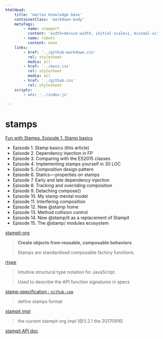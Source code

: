```yaml
---
htmlHead:
    title: 'marlou knowledge base' 
    containerClass: 'markdown-body'
    metaTags:
        - name: viewport
          content: 'width=device-width, initial-scale=1, minimal-ui'
        - name: robots
          content: none
    links:
        - href: '../github-markdown.css'
          rel: stylesheet
          media: all
        - href: '../main.css'
          rel: stylesheet
          media: all
        - href: '../github.css'
          rel: stylesheet
    scripts:
        - src: '../index.js'

---
```


# stamps

[Fun with Stamps. Episode 1. Stamp basics](https://medium.com/@koresar/fun-with-stamps-episode-1-stamp-basics-e0627d81efe0)

- Episode 1. Stamp basics (this article)
- Episode 2. Dependency injection in FP
- Episode 3. Comparing with the ES2015 classes
- Episode 4. Implementing stamps yourself in 30 LOC
- Episode 5. Composition design pattern
- Episode 6. Statics — properties on stamps
- Episode 7. Early and late dependency injection
- Episode 8. Tracking and overriding composition
- Episode 9. Detaching compose()
- Episode 10. My stamp mental model
- Episode 11. Interfering composition
- Episode 12. New @stamp home
- Episode 13. Method collision control
- Episode 14. New @stamp/it as a replacement of Stampit
- Episode 15. The @stamp/ modules ecosystem

[stampit-org](https://github.com/stampit-org)

> **Create objects from reusable, composable behaviors**
>
> Stamps are standardised composable factory functions.

[rtype](https://github.com/ericelliott/rtype#rtype)

> Intuitive structural type notation for JavaScript.
>
> Used to describe the API function signatures in specs

[stamp-specification : `github.com`](https://github.com/stampit-org/stamp-specification)

> define stamps format

[stampit impl](https://github.com/stampit-org/stampit)

> the current stampit-org impl (@3.2.1 the 20170916)

[stampit API doc](https://github.com/stampit-org/stampit/blob/master/docs/API.md)
